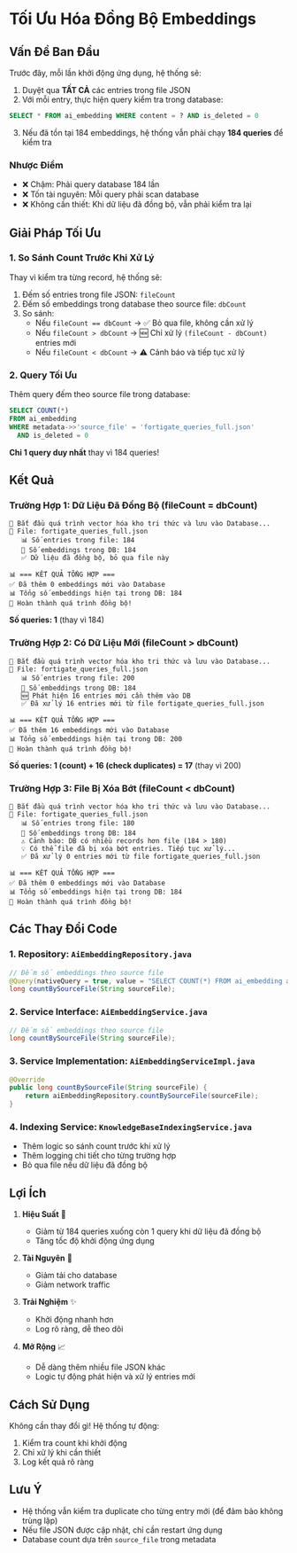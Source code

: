 # Tối Ưu Hóa Đồng Bộ Embeddings

## Vấn Đề Ban Đầu

Trước đây, mỗi lần khởi động ứng dụng, hệ thống sẽ:
1. Duyệt qua **TẤT CẢ** các entries trong file JSON
2. Với mỗi entry, thực hiện query kiểm tra trong database:
```sql
SELECT * FROM ai_embedding WHERE content = ? AND is_deleted = 0
```
3. Nếu đã tồn tại 184 embeddings, hệ thống vẫn phải chạy **184 queries** để kiểm tra

### Nhược Điểm
- ❌ Chậm: Phải query database 184 lần
- ❌ Tốn tài nguyên: Mỗi query phải scan database
- ❌ Không cần thiết: Khi dữ liệu đã đồng bộ, vẫn phải kiểm tra lại

## Giải Pháp Tối Ưu

### 1. So Sánh Count Trước Khi Xử Lý

Thay vì kiểm tra từng record, hệ thống sẽ:
1. Đếm số entries trong file JSON: `fileCount`
2. Đếm số embeddings trong database theo source file: `dbCount`
3. So sánh:
   - Nếu `fileCount == dbCount` → ✅ Bỏ qua file, không cần xử lý
   - Nếu `fileCount > dbCount` → 🆕 Chỉ xử lý `(fileCount - dbCount)` entries mới
   - Nếu `fileCount < dbCount` → ⚠️ Cảnh báo và tiếp tục xử lý

### 2. Query Tối Ưu

Thêm query đếm theo source file trong database:
```sql
SELECT COUNT(*) 
FROM ai_embedding 
WHERE metadata->>'source_file' = 'fortigate_queries_full.json' 
  AND is_deleted = 0
```

**Chỉ 1 query duy nhất** thay vì 184 queries!

## Kết Quả

### Trường Hợp 1: Dữ Liệu Đã Đồng Bộ (fileCount = dbCount)
```
🚀 Bắt đầu quá trình vector hóa kho tri thức và lưu vào Database...
📁 File: fortigate_queries_full.json
   📊 Số entries trong file: 184
   💾 Số embeddings trong DB: 184
   ✅ Dữ liệu đã đồng bộ, bỏ qua file này

📊 === KẾT QUẢ TỔNG HỢP ===
✅ Đã thêm 0 embeddings mới vào Database
📊 Tổng số embeddings hiện tại trong DB: 184
🎉 Hoàn thành quá trình đồng bộ!
```

**Số queries: 1** (thay vì 184)

### Trường Hợp 2: Có Dữ Liệu Mới (fileCount > dbCount)
```
🚀 Bắt đầu quá trình vector hóa kho tri thức và lưu vào Database...
📁 File: fortigate_queries_full.json
   📊 Số entries trong file: 200
   💾 Số embeddings trong DB: 184
   🆕 Phát hiện 16 entries mới cần thêm vào DB
   ✅ Đã xử lý 16 entries mới từ file fortigate_queries_full.json

📊 === KẾT QUẢ TỔNG HỢP ===
✅ Đã thêm 16 embeddings mới vào Database
📊 Tổng số embeddings hiện tại trong DB: 200
🎉 Hoàn thành quá trình đồng bộ!
```

**Số queries: 1 (count) + 16 (check duplicates) = 17** (thay vì 200)

### Trường Hợp 3: File Bị Xóa Bớt (fileCount < dbCount)
```
🚀 Bắt đầu quá trình vector hóa kho tri thức và lưu vào Database...
📁 File: fortigate_queries_full.json
   📊 Số entries trong file: 180
   💾 Số embeddings trong DB: 184
   ⚠️ Cảnh báo: DB có nhiều records hơn file (184 > 180)
   💡 Có thể file đã bị xóa bớt entries. Tiếp tục xử lý...
   ✅ Đã xử lý 0 entries mới từ file fortigate_queries_full.json

📊 === KẾT QUẢ TỔNG HỢP ===
✅ Đã thêm 0 embeddings mới vào Database
📊 Tổng số embeddings hiện tại trong DB: 184
🎉 Hoàn thành quá trình đồng bộ!
```

## Các Thay Đổi Code

### 1. Repository: `AiEmbeddingRepository.java`
```java
// Đếm số embeddings theo source file
@Query(nativeQuery = true, value = "SELECT COUNT(*) FROM ai_embedding a WHERE a.metadata->>'source_file' = ?1 AND a.is_deleted = 0")
long countBySourceFile(String sourceFile);
```

### 2. Service Interface: `AiEmbeddingService.java`
```java
// Đếm số embeddings theo source file
long countBySourceFile(String sourceFile);
```

### 3. Service Implementation: `AiEmbeddingServiceImpl.java`
```java
@Override
public long countBySourceFile(String sourceFile) {
    return aiEmbeddingRepository.countBySourceFile(sourceFile);
}
```

### 4. Indexing Service: `KnowledgeBaseIndexingService.java`
- Thêm logic so sánh count trước khi xử lý
- Thêm logging chi tiết cho từng trường hợp
- Bỏ qua file nếu dữ liệu đã đồng bộ

## Lợi Ích

1. **Hiệu Suất** 🚀
   - Giảm từ 184 queries xuống còn 1 query khi dữ liệu đã đồng bộ
   - Tăng tốc độ khởi động ứng dụng

2. **Tài Nguyên** 💾
   - Giảm tải cho database
   - Giảm network traffic

3. **Trải Nghiệm** ✨
   - Khởi động nhanh hơn
   - Log rõ ràng, dễ theo dõi

4. **Mở Rộng** 📈
   - Dễ dàng thêm nhiều file JSON khác
   - Logic tự động phát hiện và xử lý entries mới

## Cách Sử Dụng

Không cần thay đổi gì! Hệ thống tự động:
1. Kiểm tra count khi khởi động
2. Chỉ xử lý khi cần thiết
3. Log kết quả rõ ràng

## Lưu Ý

- Hệ thống vẫn kiểm tra duplicate cho từng entry mới (để đảm bảo không trùng lặp)
- Nếu file JSON được cập nhật, chỉ cần restart ứng dụng
- Database count dựa trên `source_file` trong metadata

